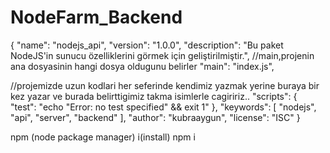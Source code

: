 # NodeFarm_Backend

{
"name": "nodejs_api",
"version": "1.0.0",
"description": "Bu paket NodeJS'in sunucu özelliklerini görmek için geliştirilmiştir.",
//main,projenin ana dosyasinin hangi dosya oldugunu belirler
"main": "index.js",

//projemizde uzun kodlari her seferinde kendimiz yazmak yerine buraya bir kez yazar ve
burada belirttigimiz takma isimlerle cagiririz..
"scripts": {
"test": "echo \"Error: no test specified\" && exit 1"
},
"keywords": [
"nodejs",
"api",
"server",
"backend"
],
"author": "kubraaygun",
"license": "ISC"
}

npm (node package manager) i(install)
npm i

##
